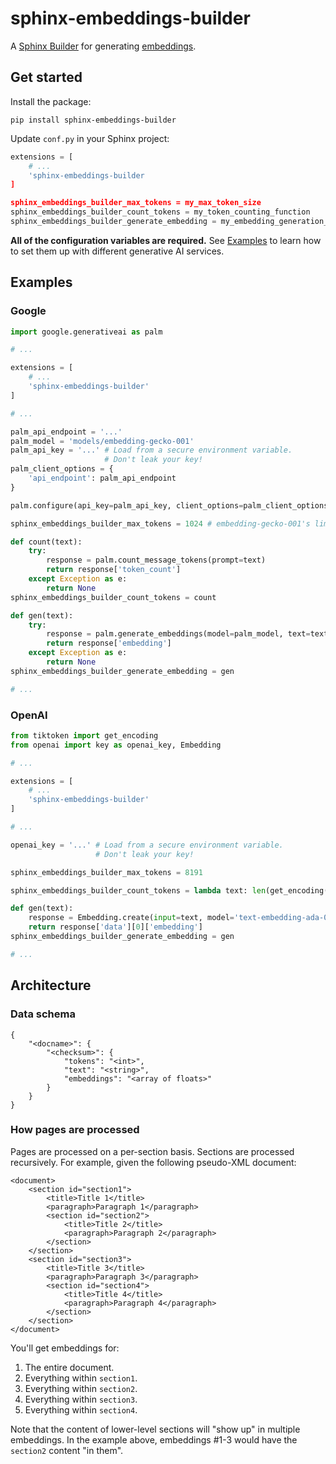 # sphinx-embeddings-builder

A [Sphinx Builder] for generating [embeddings].

## Get started

Install the package:

```
pip install sphinx-embeddings-builder
```

Update `conf.py` in your Sphinx project:

```py
extensions = [
    # ...
    'sphinx-embeddings-builder
]

sphinx_embeddings_builder_max_tokens = my_max_token_size
sphinx_embeddings_builder_count_tokens = my_token_counting_function
sphinx_embeddings_builder_generate_embedding = my_embedding_generation_function
```

**All of the configuration variables are required.** See [Examples] to learn how
to set them up with different generative AI services.

<h2 id="examples">Examples</h2>

### Google

```py
import google.generativeai as palm

# ...

extensions = [
    # ...
    'sphinx-embeddings-builder'
]

# ...

palm_api_endpoint = '...'
palm_model = 'models/embedding-gecko-001'
palm_api_key = '...' # Load from a secure environment variable. 
                     # Don't leak your key!
palm_client_options = {
    'api_endpoint': palm_api_endpoint
}

palm.configure(api_key=palm_api_key, client_options=palm_client_options)

sphinx_embeddings_builder_max_tokens = 1024 # embedding-gecko-001's limit

def count(text):
    try:
        response = palm.count_message_tokens(prompt=text)
        return response['token_count']
    except Exception as e:
        return None
sphinx_embeddings_builder_count_tokens = count

def gen(text):
    try:
        response = palm.generate_embeddings(model=palm_model, text=text)
        return response['embedding']
    except Exception as e:
        return None
sphinx_embeddings_builder_generate_embedding = gen

# ...
```

### OpenAI

```py
from tiktoken import get_encoding
from openai import key as openai_key, Embedding

# ...

extensions = [
    # ...
    'sphinx-embeddings-builder'
]

# ...

openai_key = '...' # Load from a secure environment variable.
                   # Don't leak your key!

sphinx_embeddings_builder_max_tokens = 8191

sphinx_embeddings_builder_count_tokens = lambda text: len(get_encoding('cl100k_base').encode(text))

def gen(text):
    response = Embedding.create(input=text, model='text-embedding-ada-002')
    return response['data'][0]['embedding']
sphinx_embeddings_builder_generate_embedding = gen

# ...
```

## Architecture

### Data schema

```
{
    "<docname>": {
        "<checksum>": {
            "tokens": "<int>",
            "text": "<string>",
            "embeddings": "<array of floats>"
        }
    }
}
```

### How pages are processed

Pages are processed on a per-section basis. Sections are processed recursively.
For example, given the following pseudo-XML document:

```
<document>
    <section id="section1">
        <title>Title 1</title>
        <paragraph>Paragraph 1</paragraph>
        <section id="section2">
            <title>Title 2</title>
            <paragraph>Paragraph 2</paragraph>
        </section>
    </section>
    <section id="section3">
        <title>Title 3</title>
        <paragraph>Paragraph 3</paragraph>
        <section id="section4">
            <title>Title 4</title>
            <paragraph>Paragraph 4</paragraph>
        </section>
    </section>
</document>
```

You'll get embeddings for:

1. The entire document.
2. Everything within `section1`.
3. Everything within `section2`.
4. Everything within `section3`.
5. Everything within `section4`.

Note that the content of lower-level sections will "show up" in
multiple embeddings. In the example above, embeddings #1-3 would
have the `section2` content "in them".

[Sphinx Builder]: https://www.sphinx-doc.org/en/master/usage/builders/index.html
[embeddings]: https://en.wikipedia.org/wiki/Word_embedding
[Examples]: #examples
